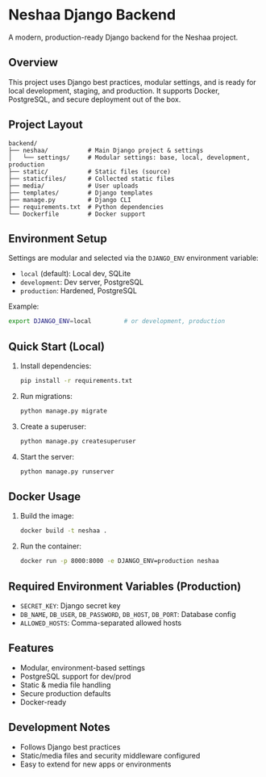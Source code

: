# Neshaa Django Backend

A modern, production-ready Django backend for the Neshaa project.

## Overview

This project uses Django best practices, modular settings, and is ready for local development, staging, and production. It supports Docker, PostgreSQL, and secure deployment out of the box.

## Project Layout

```
backend/
├── neshaa/           # Main Django project & settings
│   └── settings/     # Modular settings: base, local, development, production
├── static/           # Static files (source)
├── staticfiles/      # Collected static files
├── media/            # User uploads
├── templates/        # Django templates
├── manage.py         # Django CLI
├── requirements.txt  # Python dependencies
└── Dockerfile        # Docker support
```

## Environment Setup

Settings are modular and selected via the `DJANGO_ENV` environment variable:

- `local` (default): Local dev, SQLite
- `development`: Dev server, PostgreSQL
- `production`: Hardened, PostgreSQL

Example:
```bash
export DJANGO_ENV=local         # or development, production
```

## Quick Start (Local)

1. Install dependencies:
   ```bash
   pip install -r requirements.txt
   ```
2. Run migrations:
   ```bash
   python manage.py migrate
   ```
3. Create a superuser:
   ```bash
   python manage.py createsuperuser
   ```
4. Start the server:
   ```bash
   python manage.py runserver
   ```

## Docker Usage

1. Build the image:
   ```bash
   docker build -t neshaa .
   ```
2. Run the container:
   ```bash
   docker run -p 8000:8000 -e DJANGO_ENV=production neshaa
   ```

## Required Environment Variables (Production)

- `SECRET_KEY`: Django secret key
- `DB_NAME`, `DB_USER`, `DB_PASSWORD`, `DB_HOST`, `DB_PORT`: Database config
- `ALLOWED_HOSTS`: Comma-separated allowed hosts

## Features

- Modular, environment-based settings
- PostgreSQL support for dev/prod
- Static & media file handling
- Secure production defaults
- Docker-ready

## Development Notes

- Follows Django best practices
- Static/media files and security middleware configured
- Easy to extend for new apps or environments